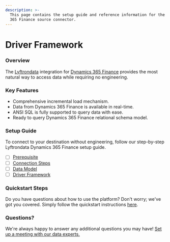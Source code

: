 ```yaml
---
description: >-
  This page contains the setup guide and reference information for the Dynamics
  365 Finance source connector.
---
```


# Driver Framework

### Overview

The [Lyftrondata](https://www.lyftrondata.com/) integration for [Dynamics 365 Finance](https://www.lyftrondata.com/integration/finance-analytics/dynamics-365-finance) provides the most natural way to access data while requiring no engineering.

### Key Features

* Comprehensive incremental load mechanism.
* Data from Dynamics 365 Finance is available in real-time.
* ANSI SQL is fully supported to query data with ease.
* Ready to query Dynamics 365 Finance relational schema model.

### Setup Guide

To connect to your destination without engineering, follow our step-by-step Lyftrondata Dynamics 365 Finance setup guide.

* [ ] [Prerequisite](../prerequisite.md)
* [ ] [Connection Steps](../connection-steps.md)
* [ ] [Data Model](../data-model/erd.md)
* [ ] [Driver Framework](./)

### Quickstart Steps

Do you have questions about how to use the platform? Don't worry; we've got you covered. Simply follow the quickstart instructions [here](../).

### Questions? <a href="#questions" id="questions"></a>

We're always happy to answer any additional questions you may have! [Set up a meeting with our data experts.](https://www.lyftrondata.com/book-a-meeting/)
